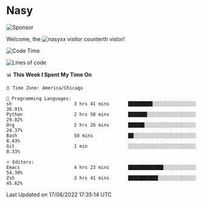 # Nasy

<!--
<p align="center">
<img height="200" src="https://github-readme-stats.vercel.app/api?username=nasyxx&count_private=true&show_icons=true&theme=dracula&include_all_commits=true"/>
<img height="200" src="https://github-readme-stats.vercel.app/api/top-langs/?username=nasyxx&theme=dracula&hide=html,jupyter+notebook&count_private=true&show_icons=true"/>
</p>

  
----------------
-->

![Sponsor](https://img.shields.io/static/v1.svg?label=Sponsor&message=%E2%9D%A4&logo=GitHub&style=flat&color=pink)
 
Welcome, the ![nasyxx visitor counter](https://count.getloli.com/get/@nasyxx?theme=rule34)th vistor!
 
<!--START_SECTION:waka-->
![Code Time](http://img.shields.io/badge/Code%20Time-2%2C555%20hrs%2042%20mins-blue)

![Lines of code](https://img.shields.io/badge/From%20Hello%20World%20I%27ve%20Written-5%20Million%20lines%20of%20code-blue)

📊 **This Week I Spent My Time On** 

```text
⌚︎ Time Zone: America/Chicago

💬 Programming Languages: 
sh                       3 hrs 41 mins       █████████░░░░░░░░░░░░░░░░   36.91% 
Python                   2 hrs 58 mins       ███████░░░░░░░░░░░░░░░░░░   29.82% 
Org                      2 hrs 26 mins       ██████░░░░░░░░░░░░░░░░░░░   24.37% 
Bash                     50 mins             ██░░░░░░░░░░░░░░░░░░░░░░░   8.43% 
Git                      1 min               ░░░░░░░░░░░░░░░░░░░░░░░░░   0.33%

🔥 Editors: 
Emacs                    4 hrs 23 mins       █████████████░░░░░░░░░░░░   54.38% 
Zsh                      3 hrs 41 mins       ███████████░░░░░░░░░░░░░░   45.62%

```


 Last Updated on 17/08/2022 17:35:14 UTC
<!--END_SECTION:waka-->

<!-- ![visitors](https://visitor-badge.laobi.icu/badge?page_id=nasyxx.nasyxx) -->
